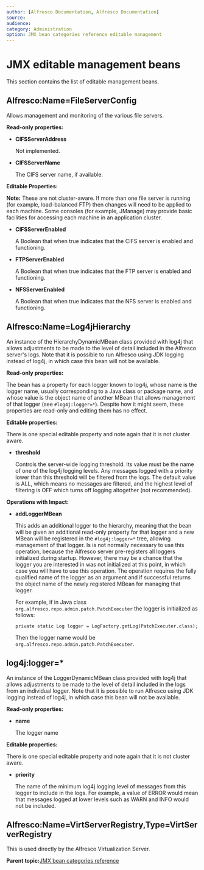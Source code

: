 ```yaml
---
author: [Alfresco Documentation, Alfresco Documentation]
source: 
audience: 
category: Administration
option: JMX bean categories reference editable management
---
```


# JMX editable management beans

This section contains the list of editable management beans.

## Alfresco:Name=FileServerConfig

Allows management and monitoring of the various file servers.

**Read-only properties:**

-   **CIFSServerAddress**

    Not implemented.


-   **CIFSServerName**

    The CIFS server name, if available.


**Editable Properties:**

**Note:** These are not cluster-aware. If more than one file server is running \(for example, load-balanced FTP\) then changes will need to be applied to each machine. Some consoles \(for example, JManage\) may provide basic facilities for accessing each machine in an application cluster.

-   **CIFSServerEnabled**

    A Boolean that when true indicates that the CIFS server is enabled and functioning.

-   **FTPServerEnabled**

    A Boolean that when true indicates that the FTP server is enabled and functioning.

-   **NFSServerEnabled**

    A Boolean that when true indicates that the NFS server is enabled and functioning.


## Alfresco:Name=Log4jHierarchy

An instance of the HierarchyDynamicMBean class provided with log4j that allows adjustments to be made to the level of detail included in the Alfresco server's logs. Note that it is possible to run Alfresco using JDK logging instead of log4j, in which case this bean will not be available.

**Read-only properties:**

The bean has a property for each logger known to log4j, whose name is the logger name, usually corresponding to a Java class or package name, and whose value is the object name of another MBean that allows management of that logger \(see `#log4j:logger=*`\). Despite how it might seem, these properties are read-only and editing them has no effect.

**Editable properties:**

There is one special editable property and note again that it is not cluster aware.

-   **threshold**

    Controls the server-wide logging threshold. Its value must be the name of one of the log4j logging levels. Any messages logged with a priority lower than this threshold will be filtered from the logs. The default value is ALL, which means no messages are filtered, and the highest level of filtering is OFF which turns off logging altogether \(not recommended\).


**Operations with Impact:**

-   **addLoggerMBean**

    This adds an additional logger to the hierarchy, meaning that the bean will be given an additional read-only property for that logger and a new MBean will be registered in the `#log4j:logger=*` tree, allowing management of that logger. Is is not normally necessary to use this operation, because the Alfresco server pre-registers all loggers initialized during startup. However, there may be a chance that the logger you are interested in was not initialized at this point, in which case you will have to use this operation. The operation requires the fully qualified name of the logger as an argument and if successful returns the object name of the newly registered MBean for managing that logger.

    For example, if in Java class `org.alfresco.repo.admin.patch.PatchExecuter` the logger is initialized as follows:

    ```
    private static Log logger = LogFactory.getLog(PatchExecuter.class); 
    ```

    Then the logger name would be `org.alfresco.repo.admin.patch.PatchExecuter`.


## log4j:logger=\*

An instance of the LoggerDynamicMBean class provided with log4j that allows adjustments to be made to the level of detail included in the logs from an individual logger. Note that it is possible to run Alfresco using JDK logging instead of log4j, in which case this bean will not be available.

**Read-only properties:**

-   **name**

    The logger name


**Editable properties:**

There is one special editable property and note again that it is not cluster aware.

-   **priority**

    The name of the minimum log4j logging level of messages from this logger to include in the logs. For example, a value of ERROR would mean that messages logged at lower levels such as WARN and INFO would not be included.


## Alfresco:Name=VirtServerRegistry,Type=VirtServerRegistry

This is used directly by the Alfresco Virtualization Server.

**Parent topic:**[JMX bean categories reference](../concepts/jmx-reference.md)

